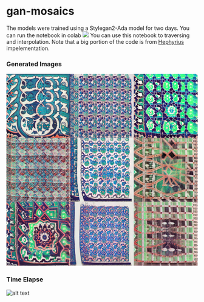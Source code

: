 # gan-mosaics

The models were trained using a Stylegan2-Ada model for two days. You can run the notebook in colab <a href="https://colab.research.google.com/github/zaidalyafeai/gan-mosaics/main/mosaic_demo.ipynb">
  <img src="https://colab.research.google.com/assets/colab-badge.svg" width = '100px' ></a>
You can use this notebook to traversing and interpolation. Note that a big portion of the code is from [Hephyrius](https://github.com/Hephyrius/Stylegan2-Ada-Google-Colab-Starter-Notebook/) impelementation. 

### Generated Images
![alt text](grid.png)
### Time Elapse
![alt text](time-elapse-256.gif)